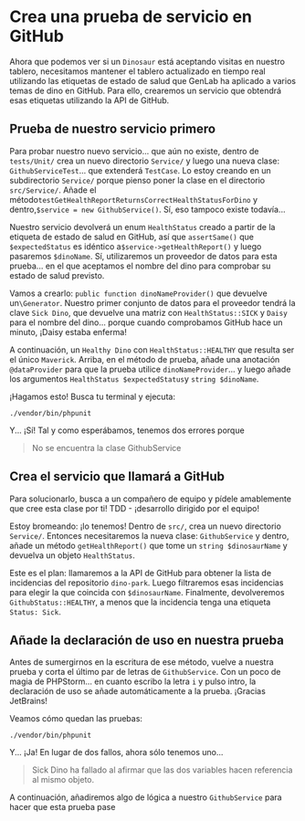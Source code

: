 # Crea una prueba de servicio en GitHub

Ahora que podemos ver si un `Dinosaur` está aceptando visitas en nuestro tablero, necesitamos mantener el tablero actualizado en tiempo real utilizando las etiquetas de estado de salud que GenLab ha aplicado a varios temas de dino en GitHub. Para ello, crearemos un servicio que obtendrá esas etiquetas utilizando la API de GitHub.

## Prueba de nuestro servicio primero

Para probar nuestro nuevo servicio... que aún no existe, dentro de `tests/Unit/` crea un nuevo directorio `Service/` y luego una nueva clase: `GithubServiceTest`... que extenderá `TestCase`. Lo estoy creando en un subdirectorio `Service/` porque pienso poner la clase en el directorio `src/Service/`. Añade el método`testGetHealthReportReturnsCorrectHealthStatusForDino` y dentro,`$service = new GithubService()`. Sí, eso tampoco existe todavía...

Nuestro servicio devolverá un enum `HealthStatus` creado a partir de la etiqueta de estado de salud en GitHub, así que `assertSame()` que `$expectedStatus` es idéntico a`$service->getHealthReport()` y luego pasaremos `$dinoName`. Sí, utilizaremos un proveedor de datos para esta prueba... en el que aceptamos el nombre del dino para comprobar su estado de salud previsto.

Vamos a crearlo: `public function dinoNameProvider()` que devuelve un`\Generator`. Nuestro primer conjunto de datos para el proveedor tendrá la clave `Sick Dino`, que devuelve una matriz con `HealthStatus::SICK` y `Daisy` para el nombre del dino... porque cuando comprobamos GitHub hace un minuto, ¡Daisy estaba enferma!

A continuación, un `Healthy Dino` con `HealthStatus::HEALTHY` que resulta ser el único `Maverick`. Arriba, en el método de prueba, añade una anotación `@dataProvider` para que la prueba utilice `dinoNameProvider`... y luego añade los argumentos `HealthStatus $expectedStatus`y `string $dinoName`.

¡Hagamos esto! Busca tu terminal y ejecuta:

```terminal
./vendor/bin/phpunit
```

Y... ¡Sí! Tal y como esperábamos, tenemos dos errores porque

> No se encuentra la clase GithubService

## Crea el servicio que llamará a GitHub

Para solucionarlo, busca a un compañero de equipo y pídele amablemente que cree esta clase por ti! TDD - ¡desarrollo dirigido por el equipo!

Estoy bromeando: ¡lo tenemos! Dentro de `src/`, crea un nuevo directorio `Service/`. Entonces necesitaremos la nueva clase: `GithubService` y dentro, añade un método `getHealthReport()`
que tome un `string $dinosaurName` y devuelva un objeto `HealthStatus`.

Este es el plan: llamaremos a la API de GitHub para obtener la lista de incidencias del repositorio `dino-park`. Luego filtraremos esas incidencias para elegir la que coincida con `$dinosaurName`. Finalmente, devolveremos `GithubStatus::HEALTHY`, a menos que la incidencia tenga una etiqueta `Status: Sick`.

## Añade la declaración de uso en nuestra prueba

Antes de sumergirnos en la escritura de ese método, vuelve a nuestra prueba y corta el último par de letras de `GithubService`. Con un poco de magia de PHPStorm... en cuanto escribo la letra `i` y pulso intro, la declaración de uso se añade automáticamente a la prueba. ¡Gracias JetBrains!

Veamos cómo quedan las pruebas:

```terminal-silent
./vendor/bin/phpunit
```

Y... ¡Ja! En lugar de dos fallos, ahora sólo tenemos uno...

> Sick Dino ha fallado al afirmar que las dos variables hacen referencia al mismo objeto.

A continuación, añadiremos algo de lógica a nuestro `GithubService` para hacer que esta prueba pase
